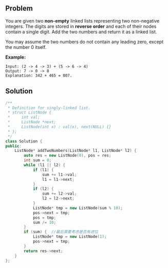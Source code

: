 ## Problem

You are given two **non-empty** linked lists representing two non-negative integers. The digits are stored in **reverse order** and each of their nodes contain a single digit. Add the two numbers and return it as a linked list.

You may assume the two numbers do not contain any leading zero, except the number 0 itself.

**Example:**

```
Input: (2 -> 4 -> 3) + (5 -> 6 -> 4)
Output: 7 -> 0 -> 8
Explanation: 342 + 465 = 807.
```



## Solution

```cpp
/**
 * Definition for singly-linked list.
 * struct ListNode {
 *     int val;
 *     ListNode *next;
 *     ListNode(int x) : val(x), next(NULL) {}
 * };
 */
class Solution {
public:
    ListNode* addTwoNumbers(ListNode* l1, ListNode* l2) {
        auto res = new ListNode(0), pos = res;
        int sum = 0;
        while (l1 || l2) {
            if (l1) {
                sum += l1->val;
                l1 = l1->next;
            }
            if (l2) {
                sum += l2->val;
                l2 = l2->next;
            }
            ListNode* tmp = new ListNode(sum % 10);
            pos->next = tmp;
            pos = tmp;
            sum /= 10;
        }
        if (sum) {  //最后需要考虑是否有进位
            ListNode* tmp = new ListNode(1);
            pos->next = tmp;
        }
        return res->next;
    }
};
```

